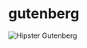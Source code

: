 gutenberg
=========

![Hipster Gutenberg](https://raw.githubusercontent.com/unbalancedparentheses/gut/master/gutenberg.jpg)
